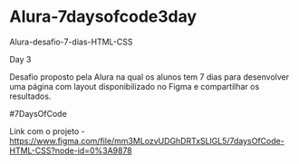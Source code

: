 # Alura-7daysofcode3day

Alura-desafio-7-dias-HTML-CSS

Day 3

Desafio proposto pela Alura na qual os alunos tem 7 dias para desenvolver uma página com layout disponibilizado no Figma e compartilhar os resultados.

#7DaysOfCode

Link com o projeto - https://www.figma.com/file/mm3MLozvUDGhDRTxSLlGL5/7daysOfCode-HTML-CSS?node-id=0%3A9878
